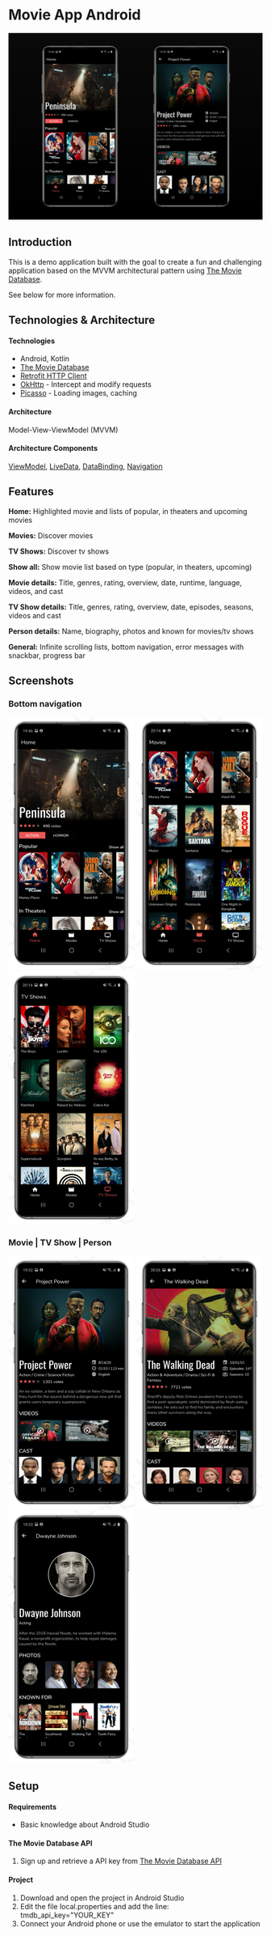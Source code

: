 # Movie App Android
![HeaderImage](github_images/header.png) 

## Introduction
This is a demo application built with the goal to create a fun and challenging application based on the MVVM architectural pattern using [The Movie Database](https://www.themoviedb.org/).

See below for more information.

## Technologies & Architecture 

#### Technologies
* Android, Kotlin
* [The Movie Database](https://www.themoviedb.org/)
* [Retrofit HTTP Client](https://square.github.io/retrofit/) 
* [OkHttp](https://square.github.io/okhttp/) - Intercept and modify requests
* [Picasso](https://square.github.io/picasso/) - Loading images, caching

#### Architecture
Model-View-ViewModel (MVVM)

#### Architecture Components
[ViewModel](https://developer.android.com/topic/libraries/architecture/viewmodel), [LiveData](https://developer.android.com/topic/libraries/architecture/livedata), [DataBinding](https://developer.android.com/topic/libraries/data-binding), 
[Navigation](https://developer.android.com/guide/navigation/)

## Features
**Home:** Highlighted movie and lists of popular, in theaters and upcoming movies

**Movies:** Discover movies

**TV Shows:** Discover tv shows

**Show all:** Show movie list based on type (popular, in theaters, upcoming)

**Movie details:** Title, genres, rating, overview, date, runtime, language, videos, and cast

**TV Show details:** Title, genres, rating, overview, date, episodes, seasons, videos and cast

**Person details:** Name, biography, photos and known for movies/tv shows

**General:** Infinite scrolling lists, bottom navigation, error messages with snackbar, progress bar

## Screenshots

### Bottom navigation

<p align = "left" >
  <img width="250" height="500" src="github_images/home.png">
  <img width="250" height="500"  src="github_images/movies.png"> 
  <img width="250" height="500" src="github_images/tv_shows.png"> 
</p>

### Movie | TV Show | Person

<p align = "left" >
  <img width="250" height="500" src="github_images/movie.png">
  <img width="250" height="500"  src="github_images/tv_show.png"> 
  <img width="250" height="500" src="github_images/person.png"> 
</p>

## Setup

#### Requirements
* Basic knowledge about Android Studio

#### The Movie Database API
1. Sign up and retrieve a API key from [The Movie Database API](https://www.themoviedb.org/documentation/api) 

#### Project
1. Download and open the project in Android Studio
2. Edit the file local.properties and add the line: tmdb_api_key="YOUR_KEY"
3. Connect your Android phone or use the emulator to start the application
